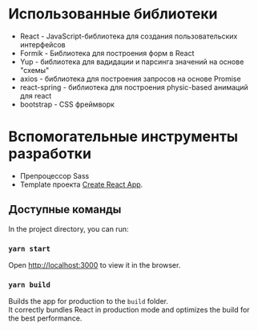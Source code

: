 # Использованные библиотеки

- React - JavaScript-библиотека для создания пользовательских интерфейсов
- Formik - Библиотека для построения форм в React
- Yup - библиотека для вадидации и парсинга значений на основе "схемы"
- axios - библиотека для построения запросов на основе Promise
- react-spring - библиотека для построения physic-based анимаций для react
- bootstrap - CSS фреймворк
# Вспомогательные инструменты разработки

- Препроцессор Sass
- Template проекта [Create React App](https://github.com/facebook/create-react-app).

## Доступные команды

In the project directory, you can run:

### `yarn start`

Open [http://localhost:3000](http://localhost:3000) to view it in the browser.

### `yarn build`

Builds the app for production to the `build` folder.<br />
It correctly bundles React in production mode and optimizes the build for the best performance.
